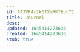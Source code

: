 ```yaml
---
id: AT3VF4x1k6TXmRKTEucY1
title: Journal
desc: ''
updated: 1645414273636
created: 1645414273636
stub: true
---
```


